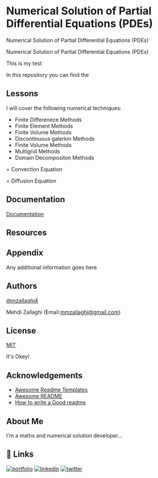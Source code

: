 # Numerical Solution of Partial Differential Equations (PDEs)
Numerical Solution of Partial Differential Equations (PDEs)

Numerical Solution of Partial Differential Equations (PDEs)

This is my test

In this repository you can find the
## Lessons 

I will cover the following numerical techniques:

- Finite Differenece Methods
- Finite Element  Methods
- Finite Volume Methods
- Discontinuous galerkin Methods
- Finite Volume Methods
- Multigrid Methods
- Domain Decompositon Methods

=  Convection Equation

=  Diffusion Equation

## Documentation

[Documentation](https://linktodocumentation)


## Resources
## Appendix

Any additional information goes here


## Authors

[@mzallaghi4](https://www.github.com/mzallaghi4)

   Mehdi Zallaghi (Email:mmzallaghi@gmail.com)
## License

[MIT](https://choosealicense.com/licenses/mit/)

It's Okey!
## Acknowledgements

 - [Awesome Readme Templates](https://awesomeopensource.com/project/elangosundar/awesome-README-templates)
 - [Awesome README](https://github.com/matiassingers/awesome-readme)
 - [How to write a Good readme](https://bulldogjob.com/news/449-how-to-write-a-good-readme-for-your-github-project)


##  About Me
I'm a maths and numerical solution developer...


## 🔗 Links
[![portfolio](https://img.shields.io/badge/my_portfolio-000?style=for-the-badge&logo=ko-fi&logoColor=white)](https://mzallaghi4.github.io/)
[![linkedin](https://img.shields.io/badge/linkedin-0A66C2?style=for-the-badge&logo=linkedin&logoColor=white)](https://www.linkedin.com/in/mehdizallaghi/)
[![twitter](https://img.shields.io/badge/twitter-1DA1F2?style=for-the-badge&logo=twitter&logoColor=white)](https://twitter.com/mehdizallaghi)

